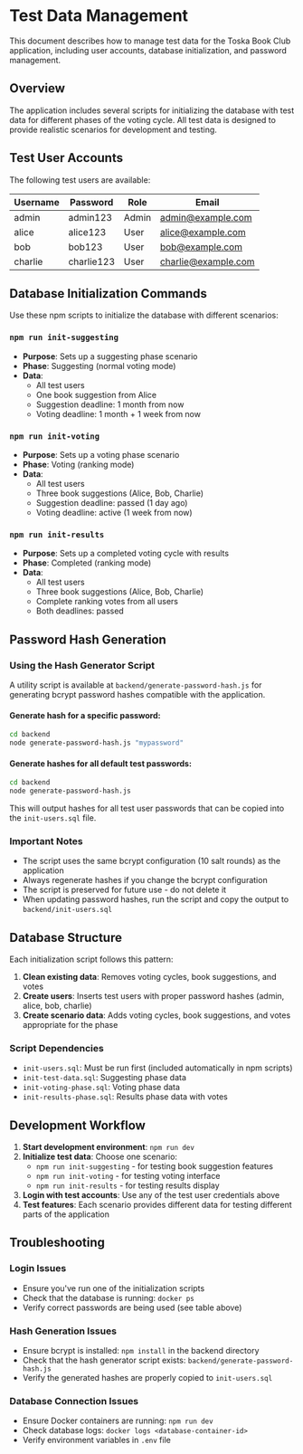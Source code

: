 # Test Data Management

This document describes how to manage test data for the Toska Book Club application, including user accounts, database initialization, and password management.

## Overview

The application includes several scripts for initializing the database with test data for different phases of the voting cycle. All test data is designed to provide realistic scenarios for development and testing.

## Test User Accounts

The following test users are available:

| Username | Password | Role    | Email                |
|----------|----------|---------|----------------------|
| admin    | admin123 | Admin   | admin@example.com    |
| alice    | alice123 | User    | alice@example.com    |
| bob      | bob123   | User    | bob@example.com      |
| charlie  | charlie123| User    | charlie@example.com  |

## Database Initialization Commands

Use these npm scripts to initialize the database with different scenarios:

### `npm run init-suggesting`
- **Purpose**: Sets up a suggesting phase scenario
- **Phase**: Suggesting (normal voting mode)
- **Data**: 
  - All test users
  - One book suggestion from Alice
  - Suggestion deadline: 1 month from now
  - Voting deadline: 1 month + 1 week from now

### `npm run init-voting`
- **Purpose**: Sets up a voting phase scenario
- **Phase**: Voting (ranking mode)
- **Data**:
  - All test users
  - Three book suggestions (Alice, Bob, Charlie)
  - Suggestion deadline: passed (1 day ago)
  - Voting deadline: active (1 week from now)

### `npm run init-results`
- **Purpose**: Sets up a completed voting cycle with results
- **Phase**: Completed (ranking mode)
- **Data**:
  - All test users
  - Three book suggestions (Alice, Bob, Charlie)
  - Complete ranking votes from all users
  - Both deadlines: passed

## Password Hash Generation

### Using the Hash Generator Script

A utility script is available at `backend/generate-password-hash.js` for generating bcrypt password hashes compatible with the application.

#### Generate hash for a specific password:
```bash
cd backend
node generate-password-hash.js "mypassword"
```

#### Generate hashes for all default test passwords:
```bash
cd backend
node generate-password-hash.js
```

This will output hashes for all test user passwords that can be copied into the `init-users.sql` file.

### Important Notes

- The script uses the same bcrypt configuration (10 salt rounds) as the application
- Always regenerate hashes if you change the bcrypt configuration
- The script is preserved for future use - do not delete it
- When updating password hashes, run the script and copy the output to `backend/init-users.sql`

## Database Structure

Each initialization script follows this pattern:

1. **Clean existing data**: Removes voting cycles, book suggestions, and votes
2. **Create users**: Inserts test users with proper password hashes (admin, alice, bob, charlie)
3. **Create scenario data**: Adds voting cycles, book suggestions, and votes appropriate for the phase

### Script Dependencies

- `init-users.sql`: Must be run first (included automatically in npm scripts)
- `init-test-data.sql`: Suggesting phase data
- `init-voting-phase.sql`: Voting phase data  
- `init-results-phase.sql`: Results phase data with votes

## Development Workflow

1. **Start development environment**: `npm run dev`
2. **Initialize test data**: Choose one scenario:
   - `npm run init-suggesting` - for testing book suggestion features
   - `npm run init-voting` - for testing voting interface
   - `npm run init-results` - for testing results display
3. **Login with test accounts**: Use any of the test user credentials above
4. **Test features**: Each scenario provides different data for testing different parts of the application

## Troubleshooting

### Login Issues
- Ensure you've run one of the initialization scripts
- Check that the database is running: `docker ps`
- Verify correct passwords are being used (see table above)

### Hash Generation Issues
- Ensure bcrypt is installed: `npm install` in the backend directory
- Check that the hash generator script exists: `backend/generate-password-hash.js`
- Verify the generated hashes are properly copied to `init-users.sql`

### Database Connection Issues
- Ensure Docker containers are running: `npm run dev`
- Check database logs: `docker logs <database-container-id>`
- Verify environment variables in `.env` file